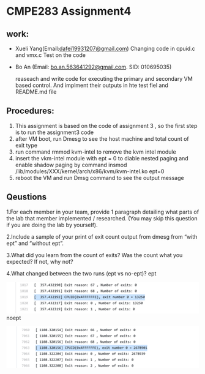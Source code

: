 # CMPE283 Assignment4

## work:
- Xueli Yang(Email:dafei19931207@gmail.com)
Changing code in cpuid.c and vmx.c
Test on the code

- Bo An (Email: bo.an.563641292@gmail.com. SID: 010695035)
  
  reaseach and write code for executing the primary and secondary VM based control. And implment their outputs in hte test fiel and README.md file

  
## Procedures:
  1. This assignment is based on the code of assignment 3 , so the first step is to run the assignment3 code
  2. after VM boot, run Dmesg to see the host machine and total count of exit type
  3. run command rmmod kvm-intel to remove the kvm intel module
  4. insert the vkm-intel module with ept = 0 to diable nested paging and enable shadow paging by command insmod /lib/modules/XXX/kernel/arch/x86/kvm/kvm-intel.ko ept=0
  5. reboot the VM and run Dmsg command to see the output message


## Qeustions
1.For each member in your team, provide 1 paragraph detailing what parts of the lab that member implemented / researched. (You may skip this question if you are doing the lab by yourself).

2.Include a sample of your print of exit count output from dmesg from “with ept” and “without ept”. 

3.What did you learn from the count of exits? Was the count what you expected? If not, why not? 

4.What changed between the two runs (ept vs no-ept)?
ept 

![output1](https://github.com/dafei1993/cmpe283/blob/main/assignment4/hw4Screenshot/withept.jpg)
noept 

![output1](https://github.com/dafei1993/cmpe283/blob/main/assignment4/hw4Screenshot/noept.png)
